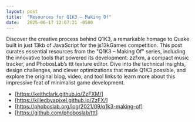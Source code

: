```yaml
---
layout: post
title:  "Resources for Q1K3 – Making Of"
date:   2025-06-17 12:07:21 -0500
---
```


Discover the creative process behind Q1K3, a remarkable homage to Quake built in just 13kb of JavaScript for the js13kGames competition. 
This post curates essential resources from the "Q1K3 – Making Of" series, including the innovative tools that powered its development: zzfxm, a compact music tracker, and PhobosLab’s ttt texture editor. 
Dive into the technical insights, design challenges, and clever optimizations that made Q1K3 possible, and explore the original blog, video, and tool links to learn more about this impressive feat of minimalist game development.

- [https://keithclark.github.io/ZzFXM/]
- [https://killedbyapixel.github.io/ZzFX/]
- [https://phoboslab.org/log/2021/09/q1k3-making-of]
- [https://github.com/phoboslab/ttt]
